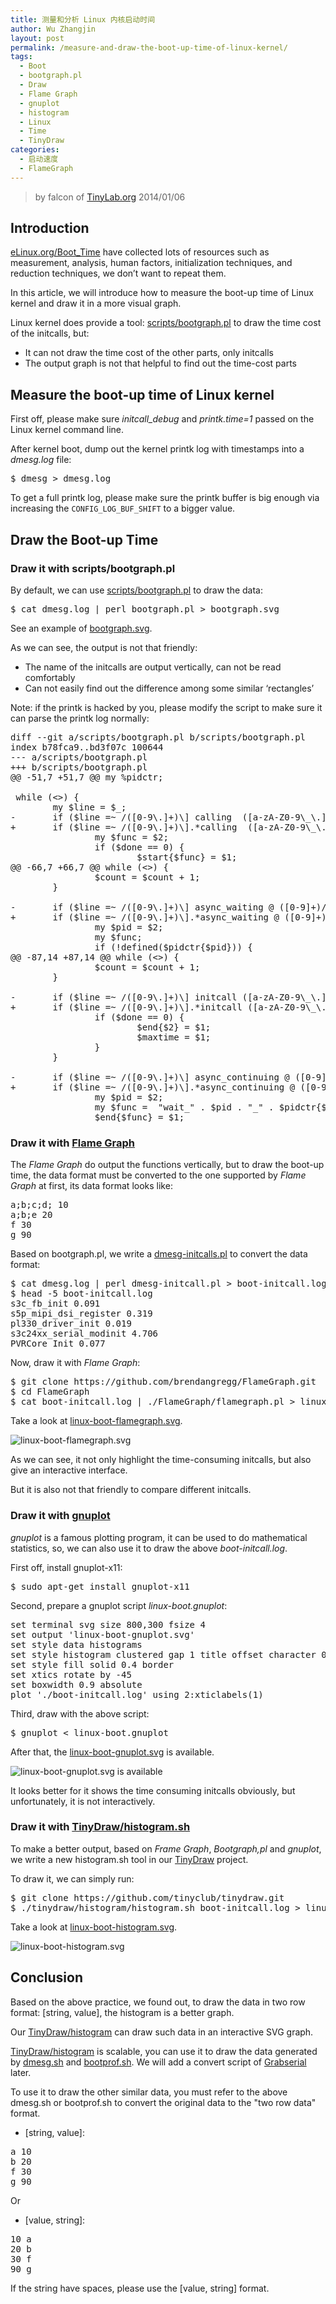 ```yaml
---
title: 测量和分析 Linux 内核启动时间
author: Wu Zhangjin
layout: post
permalink: /measure-and-draw-the-boot-up-time-of-linux-kernel/
tags:
  - Boot
  - bootgraph.pl
  - Draw
  - Flame Graph
  - gnuplot
  - histogram
  - Linux
  - Time
  - TinyDraw
categories:
  - 启动速度
  - FlameGraph
---
```


> by falcon of [TinyLab.org][2]
> 2014/01/06


## Introduction

[eLinux.org/Boot_Time][3] have collected lots of resources such as measurement, analysis, human factors, initialization techniques, and reduction techniques, we don&#8217;t want to repeat them.

In this article, we will introduce how to measure the boot-up time of Linux kernel and draw it in a more visual graph.

Linux kernel does provide a tool: [scripts/bootgraph.pl][4] to draw the time cost of the initcalls, but:

  * It can not draw the time cost of the other parts, only initcalls
  * The output graph is not that helpful to find out the time-cost parts

## Measure the boot-up time of Linux kernel

First off, please make sure *initcall&#95;debug* and *printk.time=1* passed on the Linux kernel command line.

After kernel boot, dump out the kernel printk log with timestamps into a *dmesg.log* file:

<pre>$ dmesg > dmesg.log
</pre>

To get a full printk log, please make sure the printk buffer is big enough via increasing the `CONFIG_LOG_BUF_SHIFT` to a bigger value.

## Draw the Boot-up Time

### Draw it with scripts/bootgraph.pl

By default, we can use [scripts/bootgraph.pl][4] to draw the data:

<pre>$ cat dmesg.log | perl bootgraph.pl > bootgraph.svg
</pre>

See an example of [bootgraph.svg][5].

As we can see, the output is not that friendly:

  * The name of the initcalls are output vertically, can not be read comfortably
  * Can not easily find out the difference among some similar &#8216;rectangles&#8217;

Note: if the printk is hacked by you, please modify the script to make sure it can parse the printk log normally:

<pre>diff --git a/scripts/bootgraph.pl b/scripts/bootgraph.pl
index b78fca9..bd3f07c 100644
--- a/scripts/bootgraph.pl
+++ b/scripts/bootgraph.pl
@@ -51,7 +51,7 @@ my %pidctr;

 while (&lt;>) {
        my $line = $_;
-       if ($line =~ /([0-9\.]+)\] calling  ([a-zA-Z0-9\_\.]+)\+/) {
+       if ($line =~ /([0-9\.]+)\].*calling  ([a-zA-Z0-9\_\.]+)\+/) {
                my $func = $2;
                if ($done == 0) {
                        $start{$func} = $1;
@@ -66,7 +66,7 @@ while (&lt;>) {
                $count = $count + 1;
        }

-       if ($line =~ /([0-9\.]+)\] async_waiting @ ([0-9]+)/) {
+       if ($line =~ /([0-9\.]+)\].*async_waiting @ ([0-9]+)/) {
                my $pid = $2;
                my $func;
                if (!defined($pidctr{$pid})) {
@@ -87,14 +87,14 @@ while (&lt;>) {
                $count = $count + 1;
        }

-       if ($line =~ /([0-9\.]+)\] initcall ([a-zA-Z0-9\_\.]+)\+.*returned/) {
+       if ($line =~ /([0-9\.]+)\].*initcall ([a-zA-Z0-9\_\.]+)\+.*returned/) {
                if ($done == 0) {
                        $end{$2} = $1;
                        $maxtime = $1;
                }
        }

-       if ($line =~ /([0-9\.]+)\] async_continuing @ ([0-9]+)/) {
+       if ($line =~ /([0-9\.]+)\].*async_continuing @ ([0-9]+)/) {
                my $pid = $2;
                my $func =  "wait_" . $pid . "_" . $pidctr{$pid};
                $end{$func} = $1;
</pre>

### Draw it with [Flame Graph](http://www.brendangregg.com/flamegraphs.html)

The *Flame Graph* do output the functions vertically, but to draw the boot-up time, the data format must be converted to the one supported by *Flame Graph* at first, its data format looks like:

<pre>a;b;c;d; 10
a;b;e 20
f 30
g 90
</pre>

Based on bootgraph.pl, we write a [dmesg-initcalls.pl][6] to convert the data format:

<pre>$ cat dmesg.log | perl dmesg-initcall.pl > boot-initcall.log
$ head -5 boot-initcall.log
s3c_fb_init 0.091
s5p_mipi_dsi_register 0.319
pl330_driver_init 0.019
s3c24xx_serial_modinit 4.706
PVRCore_Init 0.077
</pre>

Now, draw it with *Flame Graph*:

<pre>$ git clone https://github.com/brendangregg/FlameGraph.git
$ cd FlameGraph
$ cat boot-initcall.log | ./FlameGraph/flamegraph.pl > linux-boot-flamegraph.svg
</pre>

Take a look at [linux-boot-flamegraph.svg][7].

![linux-boot-flamegraph.svg][7]

As we can see, it not only highlight the time-consuming initcalls, but also give an interactive interface.

But it is also not that friendly to compare different initcalls.

### Draw it with <a href="http://www.gnuplot.info/">gnuplot</a>

*gnuplot* is a famous plotting program, it can be used to do mathematical statistics, so, we can also use it to draw the above *boot-initcall.log*.

First off, install gnuplot-x11:

<pre>$ sudo apt-get install gnuplot-x11
</pre>

Second, prepare a gnuplot script *linux-boot.gnuplot*:

<pre>set terminal svg size 800,300 fsize 4
set output 'linux-boot-gnuplot.svg'
set style data histograms
set style histogram clustered gap 1 title offset character 0, 0, 0
set style fill solid 0.4 border
set xtics rotate by -45
set boxwidth 0.9 absolute
plot './boot-initcall.log' using 2:xticlabels(1)
</pre>

Third, draw with the above script:

<pre>$ gnuplot &lt; linux-boot.gnuplot
</pre>

After that, the [linux-boot-gnuplot.svg][8] is available.

![linux-boot-gnuplot.svg][8] is available

It looks better for it shows the time consuming initcalls obviously, but unfortunately, it is not interactively.

### Draw it with <a href="/tinydraw/">TinyDraw</a><a href="https://github.com/tinyclub/tinydraw/raw/master/histogram/histogram.sh">/histogram.sh</a>

To make a better output, based on *Frame Graph*, *Bootgraph,pl* and *gnuplot*, we write a new histogram.sh tool in our [TinyDraw][9] project.

To draw it, we can simply run:

<pre>$ git clone https://github.com/tinyclub/tinydraw.git
$ ./tinydraw/histogram/histogram.sh boot-initcall.log > linux-boot-histogram.svg
</pre>

Take a look at [linux-boot-histogram.svg][10].

![linux-boot-histogram.svg][10]

## Conclusion

Based on the above practice, we found out, to draw the data in two row format: [string, value], the histogram is a better graph.

Our [TinyDraw/histogram][11] can draw such data in an interactive SVG graph.

[TinyDraw/histogram][11] is scalable, you can use it to draw the data generated by [dmesg.sh][12] and [bootprof.sh][13]. We will add a convert script of [Grabserial][14] later.

To use it to draw the other similar data, you must refer to the above dmesg.sh or bootprof.sh to convert the original data to the "two row data" format.

  * [string, value]:

<pre>a 10
b 20
f 30
g 90
</pre>

Or

  * [value, string]:

<pre>10 a
20 b
30 f
90 g
</pre>

If the string have spaces, please use the [value, string] format.





 [2]: http://tinylab.org
 [3]: http://elinux.org/Boot_Time
 [4]: http://stuff.mit.edu/afs/sipb/contrib/linux/scripts/bootgraph.pl
 [5]: /wp-content/uploads/2014/01/bootgraph.svg
 [6]: https://github.com/tinyclub/tinydraw/raw/master/histogram/examples/linux-boot-graph/dmesg-initcall.pl
 [7]: /wp-content/uploads/2014/01/linux-boot-flamegraph.svg
 [8]: /wp-content/uploads/2014/01/linux-boot-gnuplot.svg
 [9]: /tinydraw/
 [10]: /wp-content/uploads/2014/01/boot-initcall.svg
 [11]: https://github.com/tinyclub/tinydraw/raw/master/histogram/histogram.sh
 [12]: https://github.com/tinyclub/tinydraw/raw/master/histogram/examples/linux-boot-graph/dmesg.sh
 [13]: https://github.com/tinyclub/tinydraw/raw/master/histogram/examples/linux-boot-graph/bootprof.sh
 [14]: http://elinux.org/Grabserial
